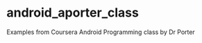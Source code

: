 android_aporter_class
=====================

Examples from Coursera Android Programming class by Dr Porter
